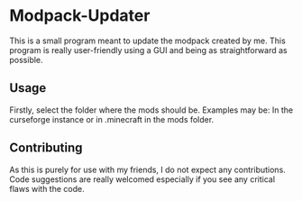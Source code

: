 # Modpack-Updater

This is a small program meant to update the modpack created by me.
This program is really user-friendly using a GUI and being as straightforward as possible.

## Usage

Firstly, select the folder where the mods should be.
Examples may be: In the curseforge instance or in .minecraft in the mods folder.

## Contributing

As this is purely for use with my friends, I do not expect any contributions.
Code suggestions are really welcomed especially if you see any critical flaws with the code.
